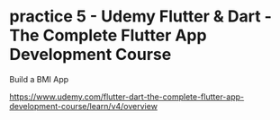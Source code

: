 # practice 5 - Udemy Flutter & Dart - The Complete Flutter App Development Course
Build a BMI App

<https://www.udemy.com/flutter-dart-the-complete-flutter-app-development-course/learn/v4/overview>

<!-- <p align="center">
  <img src="https://user-images.githubusercontent.com/28642472/43048703-06395152-8e27-11e8-9f25-e538aae9d6c6.png">
</p> -->